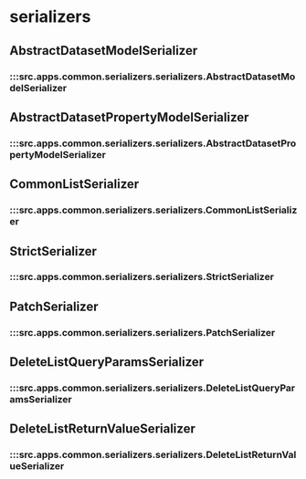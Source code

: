 # serializers

## AbstractDatasetModelSerializer

### :::src.apps.common.serializers.serializers.AbstractDatasetModelSerializer

## AbstractDatasetPropertyModelSerializer

### :::src.apps.common.serializers.serializers.AbstractDatasetPropertyModelSerializer

## CommonListSerializer

### :::src.apps.common.serializers.serializers.CommonListSerializer

## StrictSerializer

### :::src.apps.common.serializers.serializers.StrictSerializer

## PatchSerializer

### :::src.apps.common.serializers.serializers.PatchSerializer

## DeleteListQueryParamsSerializer

### :::src.apps.common.serializers.serializers.DeleteListQueryParamsSerializer

## DeleteListReturnValueSerializer

### :::src.apps.common.serializers.serializers.DeleteListReturnValueSerializer

